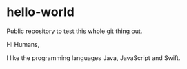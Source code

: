 # hello-world
Public repository  to test this whole git thing out.

Hi Humans,

I like the programming languages Java, JavaScript and Swift.
